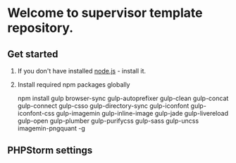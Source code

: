 # Welcome to supervisor template repository.

## Get started
1. If you don't have installed [node.js](https://nodejs.org/) - install it.
2. Install required npm packages globally

    npm install gulp browser-sync gulp-autoprefixer gulp-clean gulp-concat gulp-connect gulp-csso gulp-directory-sync gulp-iconfont gulp-iconfont-css gulp-imagemin gulp-inline-image gulp-jade gulp-livereload gulp-open gulp-plumber gulp-purifycss gulp-sass gulp-uncss imagemin-pngquant -g



## PHPStorm settings